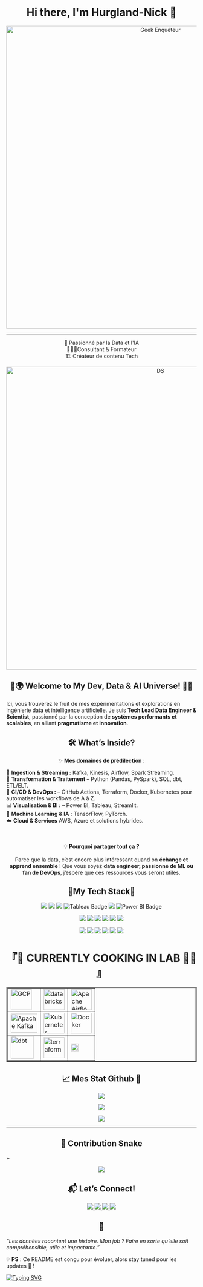  <div class="stackedit__html"><h1 align="center">Hi there, I'm Hurgland-Nick 👋</h1>
<p align="center">
  <img src="https://media2.giphy.com/media/fv8KclrYGp5dK/giphy.gif?cid=6c09b952p7hf9stericqug9ouz47qx74ms00y8s97ou6zref&amp;ep=v1_internal_gif_by_id&amp;rid=giphy.gif" alt="Geek Enquêteur" width="800px">
</p>
<hr>
<p align="center">
🧪 Passionné par la Data et l'IA
<br>
👨🏾‍💻Consultant &amp; Formateur  
<br>
🏗️ Créateur de contenu Tech  
</p>
<p align="center">
  <img src="https://media2.giphy.com/media/VEzYdo930nTiTuVeMU/giphy.gif" alt="DS" width="800px">
</p>
<!-- GIF Sherlock au premier plan -->
<h2 id="🚀🌍-welcome-to-my-dev-data--ai-universe-🙏🏽" align ="center">🚀🌍 Welcome to My Dev, Data &amp; AI Universe! 🙏🏽</h2>
<p>Ici, vous trouverez le fruit de mes expérimentations et explorations en ingénierie data et intelligence artificielle. Je suis <strong>Tech Lead Data Engineer &amp; Scientist</strong>, passionné par la conception de <strong>systèmes performants et scalables</strong>, en alliant <strong>pragmatisme et innovation</strong>.</p>
<h2 id="🛠-what’s-inside" align ="center">🛠 What’s Inside?</h2>
<p align ="center">✨ <strong>Mes domaines de prédilection</strong> :</p>
<p>📡 <strong>Ingestion &amp; Streaming :</strong>  Kafka, Kinesis, Airflow, Spark Streaming.<br>
🔧 <strong>Transformation &amp; Traitement</strong> – Python (Pandas, PySpark), SQL, dbt, ETL/ELT.<br>
🚀 <strong>CI/CD &amp; DevOps :</strong> – GitHub Actions, Terraform, Docker, Kubernetes pour automatiser les workflows de A à Z.<br>
📊 <strong>Visualisation &amp; BI :</strong> – Power BI, Tableau, Streamlit.<br>
🧠 <strong>Machine Learning &amp; IA :</strong> TensorFlow, PyTorch.<br>
☁️ <strong>Cloud &amp; Services</strong> AWS, Azure et solutions hybrides.</p>
<br>
<p align ="center">💡 <strong>Pourquoi partager tout ça ?</strong>
<br>
<br>
Parce que la data, c’est encore plus intéressant quand on <strong>échange et apprend ensemble</strong> ! Que vous soyez <strong>data engineer, passionné de ML ou fan de DevOps</strong>, j’espère que ces ressources vous seront utiles.</p>
<h2 id="-my-tech-stack" align ="center">🧬My Tech Stack📡</h2>
<p align="center">
<img src="https://img.shields.io/badge/Python-3776AB?style=for-the-badge&amp;logo=python&amp;logoColor=white">
<img src="https://img.shields.io/badge/Amazon_AWS-FF9900?style=for-the-badge&logo=amazonaws&logoColor=white">
<img src="https://img.shields.io/badge/Azure-0078D4?style=for-the-badge&amp;logo=microsoft-azure">
<img src="https://img.shields.io/badge/Tableau-E97627?style=for-the-badge&logo=Tableau&logoColor=white" alt="Tableau Badge">
<img src="https://img.shields.io/badge/Databricks-FE502E?style=for-the-badge&amp;logo=databricks&amp;logoColor=white">
<img src="https://img.shields.io/badge/Power%20BI-F2C811?style=for-the-badge&logo=Power%20BI&logoColor=black" alt="Power BI Badge">
</p>
<p align="center">
<img src="https://img.shields.io/badge/Apache%20Spark-E25A1C?style=for-the-badge&amp;logo=apachespark&amp;logoColor=white">
<img src="https://img.shields.io/badge/Kafka-231F20?style=for-the-badge&amp;logo=apache-kafka">
<img src="https://img.shields.io/badge/Snowflake-29B5E8?style=for-the-badge&amp;logo=snowflake&amp;logoColor=white">
<img src="https://img.shields.io/badge/Apache%20Airflow-017CEE?style=for-the-badge&amp;logo=apache-airflow&amp;logoColor=white">
<img src="https://img.shields.io/badge/DBT-FF694B?style=for-the-badge&amp;logo=dbt&amp;logoColor=white">
<img src="https://img.shields.io/badge/Redshift-8A2BE2?style=for-the-badge&amp;logo=amazon-redshift&amp;logoColor=white">
</p><p align="center">
<img src="https://img.shields.io/badge/PostgreSQL-316192?style=for-the-badge&amp;logo=postgresql&amp;logoColor=white">
<img src="https://img.shields.io/badge/MySQL-4479A1?style=for-the-badge&amp;logo=mysql&amp;logoColor=white">
<img src="https://img.shields.io/badge/MongoDB-47A248?style=for-the-badge&amp;logo=mongodb&amp;logoColor=white">
<img src="https://img.shields.io/badge/Oracle-F80000?style=for-the-badge&logo=oracle&logoColor=black`">
<img src="https://img.shields.io/badge/Docker-2496ED?style=for-the-badge&amp;logo=docker&amp;logoColor=white">
<img src="https://img.shields.io/badge/GitHub%20Actions-2088FF?style=for-the-badge&amp;logo=github-actions&amp;logoColor=white">
</p>
<!-- In process -->
<h1 align="center">『🚀 CURRENTLY COOKING IN LAB 👨‍💻 』 </h1>
<table border="3" cellpadding="10" cellspacing="10"> <tr><td>
<img src="https://www.svgrepo.com/show/448223/gcp.svg" alt="GCP" style="width:55px; height:55px"></td>
<td><img src="https://cdn.brandfetch.io/idSUrLOWbH/idOSUN2QlG.svg?c=1dxbfHSJFAPEGdCLU4o5B" alt="databricks" style="width:55px; height:55px;"></td> <td><img src="https://upload.wikimedia.org/wikipedia/commons/d/de/AirflowLogo.png" alt="Apache Airflow" style="width:55px; height:55px;"></td></tr>
<tr> <td>
<img src="https://www.svgrepo.com/show/353951/kafka-icon.svg" alt="Apache Kafka" style="width:70px; height:50px"></td>
<td><img src="https://upload.wikimedia.org/wikipedia/commons/3/39/Kubernetes_logo_without_workmark.svg" alt="Kubernetes" style="width:55px; height:55px;"></td> <td><img src="https://upload.wikimedia.org/wikipedia/commons/4/4e/Docker_%28container_engine%29_logo.svg" alt="Docker" style="width:55px; height:55px;"></td></tr>
<tr> <td>
<img src="https://cdn.freelogovectors.net/wp-content/uploads/2022/10/dbt-labs-logo-freelogovectors.net_-400x145.png" alt="dbt" style="width:60px; height:60px;"></td>
<td><img src="https://www.svgrepo.com/show/354447/terraform-icon.svg" alt="terraform" style="width:55px; height:55px;"></td>
<td><img src="https://upload.wikimedia.org/wikipedia/commons/thumb/4/4c/Looker.svg/512px-Looker.svg.png?20210222181719" alt="Looker" style="width:20px; height:20px"></td></tr></table>
<h2 id="📈-mes-stat-github-🧐" align="center">📈 Mes Stat Github 🧐</h2>
<p align="center">
  <img src="https://github-readme-stats.vercel.app/api?username=Hurgland-Nick&amp;show_icons=true&amp;theme=tokyonight">
 </p>
 <p align="center">
 <img src="https://github-readme-streak-stats.herokuapp.com/?user=Hurgland-Nick&amp;theme=tokyonight">
</p>
<p align="center">
 <img src="https://github-readme-stats.vercel.app/api/top-langs/?username=Hurgland-Nick&amp;layout=compact&amp;theme=tokyonight">
</p>
<hr>
<h2 id="🐍-contribution-snake" align="center">🐍 Contribution Snake</h2>+<p align="center">
<img src="https://github.com/Hurgland-Nick/Hurgland-Nick/blob/output/github-contribution-grid-snake.svg">
</p>
<h2 id="📬-lets-connect" align="center">📬 Let’s Connect!</h2>
<p align="center">
  <a href="https://linkedin.com/in/hurgland-nick">
    <img src="https://img.shields.io/badge/LinkedIn-blue?style=for-the-badge&amp;logo=linkedin">
  </a>
  <a href="https://twitter.com/hurgland-nick">
    <img src="https://img.shields.io/badge/Twitter-blue?style=for-the-badge&amp;logo=twitter">
  </a>
  <a href="https://youtube.com/hurgland-nick">
    <img src="https://img.shields.io/badge/YouTube-red?style=for-the-badge&amp;logo=youtube">
  </a>
  <a href="https://hurgland-nick.dev">
    <img src="https://img.shields.io/badge/Website-grey?style=for-the-badge&amp;logo=google-chrome">
  </a>
</p>
<h2 id="🎯-accroche" align="center">🎯 	</h2>
<p><em>“Les données racontent une histoire. Mon job ? Faire en sorte qu’elle soit compréhensible, utile et impactante.”</em></p>
<p>💡 <strong>PS</strong> : Ce README est conçu pour évoluer, alors stay tuned pour les updates 🚀 !</p>
<p><a href="https://git.io/typing-svg"><img src="https://readme-typing-svg.demolab.com/?lines=always+Clutch+always+up+to;Second+line+of+text" alt="Typing SVG"></a><br>



